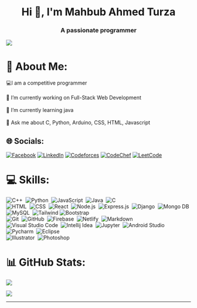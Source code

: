 <h1 align="center">Hi 👋, I'm Mahbub Ahmed Turza</h1>
<h3 align="center">A passionate programmer</h3>

![](https://komarev.com/ghpvc/?username=Mahbub2001&color=brightgreen)

# 💫 About Me:
💻I am a competitive programmer<br><br>🔭 I’m currently working on Full-Stack Web Development<br><br>🌱 I’m currently learning java<br><br>💬 Ask me about C, Python, Arduino, CSS, HTML, Javascript


## 🌐 Socials:
[![Facebook](https://img.shields.io/badge/Facebook-%231877F2.svg?logo=Facebook&logoColor=white)](https://facebook.com/profile.php?id=100076033624420) 
[![LinkedIn](https://img.shields.io/badge/LinkedIn-%230077B5.svg?logo=linkedin&logoColor=white)](https://www.linkedin.com/in/mahbub-ahmed-turza/) 
[![Codeforces](https://img.shields.io/badge/Codeforces-1F8ACB?logo=codeforces&logoColor=fff&style=flat)](https://codeforces.com/profile/ahmed_prime)
[![CodeChef](https://img.shields.io/badge/CodeChef-5B4638?logo=codechef&logoColor=fff&style=flat)](https://www.codechef.com/users/mahbub_ahmed01)
[![LeetCode](https://img.shields.io/badge/LeetCode-FFA116?logo=leetcode&logoColor=fff&style=flat)](https://leetcode.com/imahbubturza/)

# 💻 Skills:
![C++](https://img.shields.io/badge/-C++-05122A?style=flat&logo=C%2B%2B&logoColor=00599C)&nbsp;
![Python](https://img.shields.io/badge/-Python-05122A?style=flat&logo=python)&nbsp;
![JavaScript](https://img.shields.io/badge/-JavaScript-05122A?style=flat&logo=javascript)&nbsp;
![Java](https://img.shields.io/badge/-Java-05122A?style=flat&logo=Java&logoColor=FFA518)&nbsp;
![C](https://img.shields.io/badge/-C-05122A?style=flat&logo=C&logoColor=A8B9CC)&nbsp;\
![HTML](https://img.shields.io/badge/-HTML-05122A?style=flat&logo=HTML5)&nbsp;
![CSS](https://img.shields.io/badge/-CSS-05122A?style=flat&logo=CSS3&logoColor=1572B6)&nbsp;
![React](https://img.shields.io/badge/-React-05122A?style=flat&logo=react)&nbsp;
![Node.js](https://img.shields.io/badge/-Node.js-05122A?style=flat&logo=Node.js)&nbsp;
![Express.js](https://img.shields.io/badge/Express.js-05122A?style=flat&logoColor=FFA518)&nbsp;
![Django](https://img.shields.io/badge/-Django-05122A?style=flat&logo=django&logoColor=white)&nbsp;
![Mongo DB](https://img.shields.io/badge/MongoDB-05122A?style=flat&logo=mongodb&logoColor=white)&nbsp;
![MySQL](https://img.shields.io/badge/MySQL-05122A?style=flat&logo=mysql&logoColor=white)&nbsp;
![Tailwind](https://img.shields.io/badge/Tailwind_CSS-05122A?style=flat&logo=tailwind-css&logoColor=white)
![Bootstrap](https://img.shields.io/badge/-Bootstrap-05122A?style=flat&logo=bootstrap&logoColor=563D7C)\
![Git](https://img.shields.io/badge/-Git-05122A?style=flat&logo=git)&nbsp;
![GitHub](https://img.shields.io/badge/-GitHub-05122A?style=flat&logo=github)&nbsp;
![Firebase](https://img.shields.io/badge/Firebase-05122A?logo=firebase&logoColor=000&style=flat)&nbsp;
![Netlify](https://img.shields.io/badge/Netlify-05122A?style=flat&logo=netlify&logoColor=white)&nbsp;
![Markdown](https://img.shields.io/badge/-Markdown-05122A?style=flat&logo=markdown)\
![Visual Studio Code](https://img.shields.io/badge/-Visual%20Studio%20Code-05122A?style=flat&logo=visual-studio-code&logoColor=007ACC)&nbsp;
![Intellij Idea](https://img.shields.io/badge/IntelliJ_IDEA-05122A.svg?style=flat&logo=intellij-idea&logoColor=white)&nbsp;
![Jupyter](https://img.shields.io/badge/Jupyter-05122A?style=flat&logo=Jupyter)&nbsp;
![Android Studio](https://img.shields.io/badge/Android_Studio-05122A?style=flat&logo=android-studio&logoColor=white)&nbsp;
![Pycharm](https://img.shields.io/badge/PyCharm-05122A.svg?&style=flat&logo=PyCharm&logoColor=white)&nbsp;
![Eclipse](https://img.shields.io/badge/-Eclipse-05122A?style=flat&logo=eclipse-ide&logoColor=2C2255)\
![Illustrator](https://img.shields.io/badge/-Illustrator-05122A?style=flat&logo=adobe-illustrator)&nbsp;
![Photoshop](https://img.shields.io/badge/-Photoshop-05122A?style=flat&logo=adobe-photoshop)&nbsp;


# 📊 GitHub Stats:

<p align="">
<a href="https://github.com/Mahbub2001">
   <img  align=""  src="https://github-readme-stats.anuraghazra1.vercel.app/api/top-langs/?username=Mahbub2001&theme=algolia&hide_border=false&no-bg=true&no-frame=true&langs_count=10"/>
</a>
</p>
   
<p align="">
<a href="https://github.com/Mahbub2001">
   <img  align=""  src="https://github-readme-stats-eight-theta.vercel.app/api?username=Mahbub2001&show_icons=true&theme=algolia&include_all_commits=true&count_private=true"/>
</a>
</p>





---


